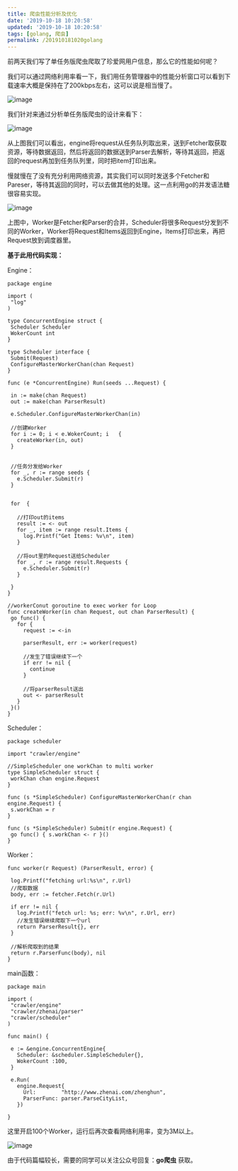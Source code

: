 ```yaml
---
title: 爬虫性能分析及优化
date: '2019-10-18 10:20:58'
updated: '2019-10-18 10:20:58'
tags: [golang, 爬虫]
permalink: /201910181020golang
---
```

前两天我们写了单任务版爬虫爬取了珍爱网用户信息，那么它的性能如何呢？

我们可以通过网络利用率看一下，我们用任务管理器中的性能分析窗口可以看到下载速率大概是保持在了200kbps左右，这可以说是相当慢了。

![image](https://cdn.jsdelivr.net/gh/smallersoup/jsDelivr-cdn@main/blog/artical/csdnimg/20191018002910414.jpeg)

我们针对来通过分析单任务版爬虫的设计来看下：

![image](https://cdn.jsdelivr.net/gh/smallersoup/jsDelivr-cdn@main/blog/artical/csdnimg/20191018002910629.jpeg)

从上图我们可以看出，engine将request从任务队列取出来，送到Fetcher取获取资源，等待数据返回，然后将返回的数据送到Parser去解析，等待其返回，把返回的request再加到任务队列里，同时把item打印出来。

慢就慢在了没有充分利用网络资源，其实我们可以同时发送多个Fetcher和Pareser，等待其返回的同时，可以去做其他的处理。这一点利用go的并发语法糖很容易实现。

![image](https://cdn.jsdelivr.net/gh/smallersoup/jsDelivr-cdn@main/blog/artical/csdnimg/20191018002910881.jpeg)

上图中，Worker是Fetcher和Parser的合并，Scheduler将很多Request分发到不同的Worker，Worker将Request和Items返回到Engine，Items打印出来，再把Request放到调度器里。

**基于此用代码实现：**

Engine：

```
package engine

import (
 "log"
)

type ConcurrentEngine struct {
 Scheduler Scheduler
 WokerCount int
}

type Scheduler interface {
 Submit(Request)
 ConfigureMasterWorkerChan(chan Request)
}

func (e *ConcurrentEngine) Run(seeds ...Request) {

 in := make(chan Request)
 out := make(chan ParserResult)

 e.Scheduler.ConfigureMasterWorkerChan(in)

 //创建Worker
 for i := 0; i < e.WokerCount; i   {
   createWorker(in, out)
 }


 //任务分发给Worker
 for _, r := range seeds {
   e.Scheduler.Submit(r)
 }


 for  {

   //打印out的items
   result := <- out
   for _, item := range result.Items {
     log.Printf("Get Items: %v\n", item)
   }

   //将out里的Request送给Scheduler
   for _, r := range result.Requests {
     e.Scheduler.Submit(r)
   }

 }
}

//workerConut goroutine to exec worker for Loop
func createWorker(in chan Request, out chan ParserResult) {
 go func() {
   for {
     request := <-in

     parserResult, err := worker(request)

     //发生了错误继续下一个
     if err != nil {
       continue
     }

     //将parserResult送出
     out <- parserResult
   }
 }()
}
```

Scheduler：

```
package scheduler

import "crawler/engine"

//SimpleScheduler one workChan to multi worker
type SimpleScheduler struct {
 workChan chan engine.Request
}

func (s *SimpleScheduler) ConfigureMasterWorkerChan(r chan engine.Request) {
 s.workChan = r
}

func (s *SimpleScheduler) Submit(r engine.Request) {
 go func() { s.workChan <- r }()
}
```

Worker：

```
func worker(r Request) (ParserResult, error) {

 log.Printf("fetching url:%s\n", r.Url)
 //爬取数据
 body, err := fetcher.Fetch(r.Url)

 if err != nil {
   log.Printf("fetch url: %s; err: %v\n", r.Url, err)
   //发生错误继续爬取下一个url
   return ParserResult{}, err
 }

 //解析爬取到的结果
 return r.ParserFunc(body), nil
}
```

main函数：

```
package main

import (
 "crawler/engine"
 "crawler/zhenai/parser"
 "crawler/scheduler"
)

func main() {

 e := &engine.ConcurrentEngine{
   Scheduler: &scheduler.SimpleScheduler{},
   WokerCount :100,
 }

 e.Run(
   engine.Request{
     Url:        "http://www.zhenai.com/zhenghun",
     ParserFunc: parser.ParseCityList,
   })

}
```

这里开启100个Worker，运行后再次查看网络利用率，变为3M以上。

![image](https://cdn.jsdelivr.net/gh/smallersoup/jsDelivr-cdn@main/blog/artical/csdnimg/20191018002911111.jpeg)

由于代码篇幅较长，需要的同学可以关注公众号回复：**go爬虫** 获取。
